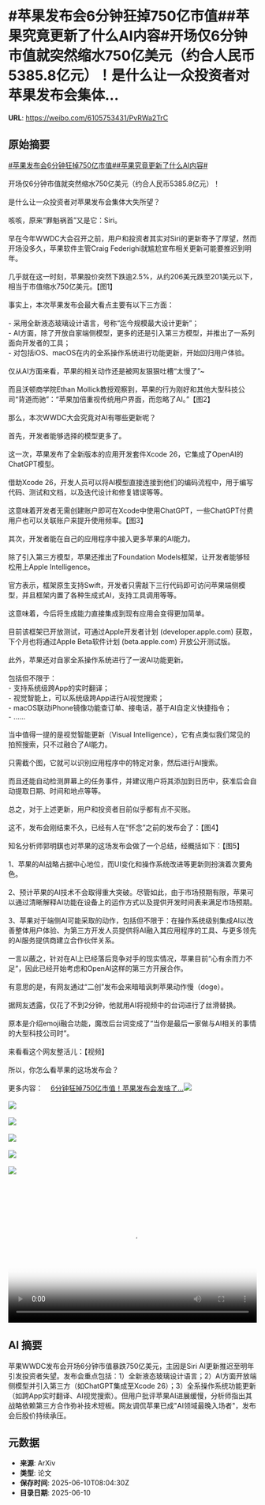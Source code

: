 # #苹果发布会6分钟狂掉750亿市值##苹果究竟更新了什么AI内容#开场仅6分钟市值就突然缩水750亿美元（约合人民币5385.8亿元）！是什么让一众投资者对苹果发布会集体...

**URL**: https://weibo.com/6105753431/PvRWa2TrC

## 原始摘要

<a href="https://m.weibo.cn/search?containerid=231522type%3D1%26t%3D10%26q%3D%23%E8%8B%B9%E6%9E%9C%E5%8F%91%E5%B8%83%E4%BC%9A6%E5%88%86%E9%92%9F%E7%8B%82%E6%8E%89750%E4%BA%BF%E5%B8%82%E5%80%BC%23&amp;extparam=%23%E8%8B%B9%E6%9E%9C%E5%8F%91%E5%B8%83%E4%BC%9A6%E5%88%86%E9%92%9F%E7%8B%82%E6%8E%89750%E4%BA%BF%E5%B8%82%E5%80%BC%23" data-hide=""><span class="surl-text">#苹果发布会6分钟狂掉750亿市值#</span></a><a href="https://m.weibo.cn/search?containerid=231522type%3D1%26t%3D10%26q%3D%23%E8%8B%B9%E6%9E%9C%E7%A9%B6%E7%AB%9F%E6%9B%B4%E6%96%B0%E4%BA%86%E4%BB%80%E4%B9%88AI%E5%86%85%E5%AE%B9%23&amp;extparam=%23%E8%8B%B9%E6%9E%9C%E7%A9%B6%E7%AB%9F%E6%9B%B4%E6%96%B0%E4%BA%86%E4%BB%80%E4%B9%88AI%E5%86%85%E5%AE%B9%23" data-hide=""><span class="surl-text">#苹果究竟更新了什么AI内容#</span></a><br><br>开场仅6分钟市值就突然缩水750亿美元（约合人民币5385.8亿元）！<br><br>是什么让一众投资者对苹果发布会集体大失所望？<br><br>咳咳，原来“罪魁祸首”又是它：Siri。<br><br>早在今年WWDC大会召开之前，用户和投资者其实对Siri的更新寄予了厚望，然而开场没多久，苹果软件主管Craig Federighi就尴尬宣布相关更新可能要推迟到明年。<br><br>几乎就在这一时刻，苹果股价突然下跌逾2.5%，从约206美元跌至201美元以下，相当于市值缩水750亿美元。【图1】<br><br>事实上，本次苹果发布会最大看点主要有以下三方面：<br><br>- 采用全新液态玻璃设计语言，号称“迄今规模最大设计更新”；<br>- AI方面，除了开放自家端侧模型，更多的还是引入第三方模型，并推出了一系列面向开发者的工具；<br>- 对包括iOS、macOS在内的全系操作系统进行功能更新，开始回归用户体验。<br><br>仅从AI方面来看，苹果的相关动作还是被网友狠狠吐槽“太慢了”~<br><br>而且沃顿商学院Ethan Mollick教授观察到，苹果的行为刚好和其他大型科技公司“背道而驰”：“苹果加倍重视传统用户界面，而忽略了AI。”【图2】<br><br>那么，本次WWDC大会究竟对AI有哪些更新呢？<br><br>首先，开发者能够选择的模型更多了。<br><br>这一次，苹果发布了全新版本的应用开发套件Xcode 26，它集成了OpenAI的ChatGPT模型。<br><br>借助Xcode 26，开发人员可以将AI模型直接连接到他们的编码流程中，用于编写代码、测试和文档，以及迭代设计和修复错误等等。<br><br>这意味着开发者无需创建账户即可在Xcode中使用ChatGPT，一些ChatGPT付费用户也可以关联账户来提升使用频率。【图3】<br><br>其次，开发者能在自己的应用程序中接入更多苹果的AI能力。<br><br>除了引入第三方模型，苹果还推出了Foundation Models框架，让开发者能够轻松用上Apple Intelligence。<br><br>官方表示，框架原生支持Swift，开发者只需敲下三行代码即可访问苹果端侧模型，并且框架内置了各种生成式AI，支持工具调用等等。<br><br>这意味着，今后将生成能力直接集成到现有应用会变得更加简单。<br><br>目前该框架已开放测试，可通过Apple开发者计划 (developer.apple.com) 获取，下个月也将通过Apple Beta软件计划 (beta.apple.com) 开放公开测试版。<br><br>此外，苹果还对自家全系操作系统进行了一波AI功能更新。<br><br>包括但不限于：<br>- 支持系统级跨App的实时翻译；<br>- 视觉智能上，可以系统级跨App进行AI视觉搜索；<br>- macOS联动iPhone镜像功能查订单、接电话，基于AI自定义快捷指令；<br>- ……<br><br>当中值得一提的是视觉智能更新（Visual Intelligence），它有点类似我们常见的拍照搜索，只不过融合了AI能力。<br><br>只需截个图，它就可以识别应用程序中的特定对象，然后进行AI搜索。<br><br>而且还能自动检测屏幕上的任务事件，并建议用户将其添加到日历中，获准后会自动提取日期、时间和地点等等。<br><br>总之，对于上述更新，用户和投资者目前似乎都有点不买账。<br><br>这不，发布会刚结束不久，已经有人在“怀念”之前的发布会了：【图4】<br><br>知名分析师郭明錤也对苹果的这场发布会做了一个总结，经概括如下：【图5】<br><br>1、苹果的AI战略占据中心地位，而UI变化和操作系统改进等更新则扮演着次要角色。<br><br>2、预计苹果的AI技术不会取得重大突破。尽管如此，由于市场预期有限，苹果可以通过清晰解释AI功能在设备上的运作方式以及提供开发时间表来满足市场预期。<br><br>3、苹果对于端侧AI可能采取的动作，包括但不限于：在操作系统级别集成AI以改善整体用户体验、为第三方开发人员提供将AI融入其应用程序的工具、与更多领先的AI服务提供商建立合作伙伴关系。<br><br>一言以蔽之，针对在AI上已经落后竞争对手的现实情况，苹果目前“心有余而力不足”，因此已经开始考虑和OpenAI这样的第三方开展合作。<br><br>有意思的是，有网友通过“二创”发布会来暗暗讽刺苹果动作慢（doge）。<br><br>据网友透露，仅花了不到2分钟，他就用AI将视频中的台词进行了丝滑替换。<br><br>原本是介绍emoji融合功能，魔改后台词变成了“当你是最后一家做与AI相关的事情的大型科技公司时”。<br><br>来看看这个网友整活儿：【视频】<br><br>所以，你怎么看苹果的这场发布会？<br><br>更多内容：<a href="https://weibo.cn/sinaurl?u=https%3A%2F%2Fmp.weixin.qq.com%2Fs%2F7kGLO5MNwD9SFfLenXxEkA" data-hide=""><span class="url-icon"><img style="width: 1rem;height: 1rem" src="https://h5.sinaimg.cn/upload/2015/09/25/3/timeline_card_small_web_default.png" referrerpolicy="no-referrer"></span><span class="surl-text">6分钟狂掉750亿市值！苹果发布会发啥了…</span></a><img style="" src="https://tvax3.sinaimg.cn/large/006Fd7o3ly1i2a3b7a4mhj30u00jdq71.jpg" referrerpolicy="no-referrer"><br><br><img style="" src="https://tvax2.sinaimg.cn/large/006Fd7o3ly1i2a3b8thtnj30ur0gtn4t.jpg" referrerpolicy="no-referrer"><br><br><img style="" src="https://tvax4.sinaimg.cn/large/006Fd7o3ly1i2a3batrkuj30zk0jp7hl.jpg" referrerpolicy="no-referrer"><br><br><img style="" src="https://tvax3.sinaimg.cn/large/006Fd7o3ly1i2a3bcmppsj30td0m7tjm.jpg" referrerpolicy="no-referrer"><br><br><img style="" src="https://tvax2.sinaimg.cn/large/006Fd7o3ly1i2a3bem26jj30rr0zkatj.jpg" referrerpolicy="no-referrer"><br><br><img style="" src="https://tvax3.sinaimg.cn/large/006Fd7o3ly1i2a3c405vej31hk0u0znq.jpg" referrerpolicy="no-referrer"><br><br><br clear="both"><div style="clear: both"></div><video controls="controls" poster="https://tvax1.sinaimg.cn/orj480/006Fd7o3ly1i2a3c438hmj31hk0u0znq.jpg" style="width: 100%"><source src="https://f.video.weibocdn.com/o0/1oDlhRjTlx08oVCmjy5i010412003mHH0E010.mp4?label=mp4_720p&amp;template=1284x720.25.0&amp;ori=0&amp;ps=1CwnkDw1GXwCQx&amp;Expires=1749546088&amp;ssig=503GkbkK%2BX&amp;KID=unistore,video"><source src="https://f.video.weibocdn.com/o0/tnCZGHdmlx08oVClWXeo010412001GUp0E010.mp4?label=mp4_hd&amp;template=856x480.25.0&amp;ori=0&amp;ps=1CwnkDw1GXwCQx&amp;Expires=1749546088&amp;ssig=B6m23yyFWV&amp;KID=unistore,video"><source src="https://f.video.weibocdn.com/o0/oGKa7HNulx08oVClZZsY0104120014Jl0E010.mp4?label=mp4_ld&amp;template=640x360.25.0&amp;ori=0&amp;ps=1CwnkDw1GXwCQx&amp;Expires=1749546088&amp;ssig=DTx8Zj1imG&amp;KID=unistore,video"><p>视频无法显示，请前往<a href="https://video.weibo.com/show?fid=1034%3A5175954872402058" target="_blank" rel="noopener noreferrer">微博视频</a>观看。</p></video>

## AI 摘要

苹果WWDC发布会开场6分钟市值暴跌750亿美元，主因是Siri AI更新推迟至明年引发投资者失望。发布会重点包括：1）全新液态玻璃设计语言；2）AI方面开放端侧模型并引入第三方（如ChatGPT集成至Xcode 26）；3）全系操作系统功能更新（如跨App实时翻译、AI视觉搜索）。但用户批评苹果AI进展缓慢，分析师指出其战略依赖第三方合作弥补技术短板。网友调侃苹果已成"AI领域最晚入场者"，发布会后股价持续承压。

## 元数据

- **来源**: ArXiv
- **类型**: 论文
- **保存时间**: 2025-06-10T08:04:30Z
- **目录日期**: 2025-06-10
